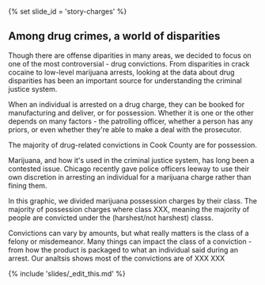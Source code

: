 {% set slide_id = 'story-charges' %}

## Among drug crimes, a world of disparities

Though there are offense diparities in many areas, we decided to focus on one of the most controversial - drug convictions. From disparities in crack cocaine to low-level marijuana arrests, looking at the data about drug disparities has been an important source for understanding the criminal justice system. 

 When an individual is arrested on a drug charge, they can be booked for manufacturing and deliver, or for possession. Whether it is one or the other depends on many factors - the patrolling officer, whether a person has any priors, or even whether they're able to make a deal with the prosecutor. 
 
 The majority of drug-related convictions in Cook County are for possession.


Marijuana, and how it's used in the criminal justice system, has long been a contested issue. Chicago recently gave police officers leeway to use their own discretion in arresting an individual for a marijuana charge rather than fining them. 

In this graphic, we divided marijuana possession charges by their class. The majority of possession charges where class XXX, meaning the majority of people are convicted under the (harshest/not harshest) classs.

<div id="drug-charges-chart" class="chart"></div>

Convictions can vary by amounts, but what really matters is the class of a felony or misdemeanor. Many things can impact the class of a conviction - from how the product is packaged to what an individual said during an arrest. Our analtsis shows most of the convictions are of XXX XXX

{% include 'slides/_edit_this.md' %}
